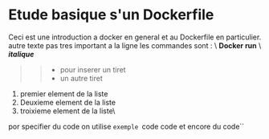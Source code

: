 # Etude basique s'un Dockerfile

Ceci est une introduction a docker en general et au Dockerfile en particulier.\
autre texte pas tres important a la ligne 
les commandes sont : \ **Docker run** \ ***italique***
>> - pour inserer un tiret 
>> - un autre tiret
1. premier element de la liste
2. Deuxieme element de la liste
3. troixieme element de la liste\

por specifier du code on utilise ``
 exemple  ``code code et encore du code``  
